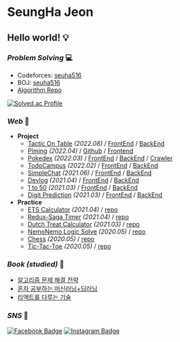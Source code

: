 # SeungHa Jeon
## **Hello world!** :bulb:  

### _Problem Solving_ 💻
* Codeforces: [seuha516](https://codeforces.com/profile/seuha516)  
* BOJ: [seuha516](https://icpc.me/seuha516)
* [Algorithm Repo](https://github.com/seuha516/algorithm)

[![Solved.ac Profile](http://mazassumnida.wtf/api/v2/generate_badge?boj=seuha516)](https://icpc.me/seuha516)

### _Web_ :memo:
* <b>Project</b>
  * [Tactic On Table](https://tactic-on-table.netlify.app/) *(2022.08)* / [FrontEnd](https://github.com/seuha516/tactic-on-table-react-frontend) / [BackEnd](https://github.com/seuha516/tactic-on-table-django-backend)
  * [Plming](https://plming.netlify.app/) *(2022.04)* / [Github](https://github.com/seuha516/Plming) / [Frontend](https://github.com/pgrm-study-website/Frontend)
  * [Pokedex](https://pokedex-seuha516.netlify.app/) *(2022.03)* / [FrontEnd](https://github.com/seuha516/pokedex-react-frontend) / [BackEnd](https://github.com/seuha516/pokedex-spring-backend) / [Crawler](https://github.com/seuha516/pokedex-python-crawler)
  * [TodoCampus](https://todocampus.netlify.app/) *(2022.02)* / [FrontEnd](https://github.com/seuha516/todo-campus-react-frontend) / [BackEnd](https://github.com/seuha516/todo-campus-django-backend)
  * [SimpleChat](https://simplechat-seuha516.netlify.app/) *(2021.06)* / [FrontEnd](https://github.com/seuha516/simplechat-react-frontend) / [BackEnd](https://github.com/seuha516/simplechat-express-backend)
  * [Devlog](https://devlog-seungha.netlify.app/) *(2021.04)* / [FrontEnd](https://github.com/seuha516/devlog-react-frontend) / [BackEnd](https://github.com/seuha516/devlog-express-backend)
  * [1 to 50](https://1to50-seuha516.netlify.app/) *(2021.03)* / [FrontEnd](https://github.com/seuha516/1to50-react-frontend) / [BackEnd](https://github.com/seuha516/1to50-koa-backend)
  * [Digit Prediction](https://digit-prediction-seuha516.netlify.app/) *(2021.03)* / [FrontEnd](https://github.com/seuha516/digit-prediction-react-frontend) / [BackEnd](https://github.com/seuha516/digit-prediction-flask-backend)
* <b>Practice</b>
  * [ETS Calculator](https://ets-calculator.netlify.app/) *(2021.04)* / [repo](https://github.com/seuha516/ets-calculator-react)
  * [Redux-Saga Timer](https://redux-saga-timer-seuha516.netlify.app/) *(2021.04)* / [repo](https://github.com/seuha516/redux-saga-timer-react)
  * [Dutch Treat Calculator](https://seuha516.github.io/dutch-treat-js/DutchTreat.html) *(2021.03)* / [repo](https://github.com/seuha516/dutch-treat-js)
  * [NemoNemo Logic Solve](https://seuha516.github.io/nemo-nemo-logic-js/NemoNemoLogic.html) *(2020.05)* / [repo](https://github.com/seuha516/nemo-nemo-logic-js)
  * [Chess](https://swpp2022sample-seuha516.shop:4003/) *(2020.05)* / [repo](https://github.com/seuha516/chess-js)
  * [Tic-Tac-Toe](https://seuha516.github.io/practice-develop/TicTacToe/TicTacToe.html) *(2020.05)* / [repo](https://github.com/seuha516/practice-develop/tree/main/TicTacToe)

### _Book (studied)_ :scroll:
* [알고리즘 문제 해결 전략](https://github.com/seuha516/algorithm/tree/main/Algospot)
* [혼자 공부하는 머신러닝+딥러닝](https://github.com/seuha516/practice-machine-learning)
* [리액트를 다루는 기술](https://github.com/seuha516/practice-react)

### _SNS_ :rocket:
[![Facebook Badge](https://img.shields.io/badge/-Facebook-1877f2?style=flat-square&logo=facebook&logoColor=white&link=https://www.facebook.com/seuha516)](https://www.facebook.com/seuha516) 
[![Instagram Badge](https://img.shields.io/badge/-Instagram-dd2a7b?style=flat-square&logo=instagram&logoColor=white&link=https://www.instagram.com/jeon.seungha/)](https://www.instagram.com/jeon.seungha/)  
